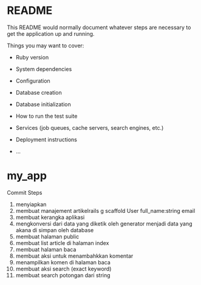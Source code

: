 # README

This README would normally document whatever steps are necessary to get the
application up and running.

Things you may want to cover:

* Ruby version

* System dependencies

* Configuration

* Database creation

* Database initialization

* How to run the test suite

* Services (job queues, cache servers, search engines, etc.)

* Deployment instructions

* ...
# my_app
Commit Steps
1. menyiapkan
2. membuat manajement artikelrails g scaffold User full_name:string email
3. membuat kerangka aplikasi
4. mengkonversi dari data yang diketik oleh generator menjadi data yang akana di simpan oleh database
5. membuat halaman public
6. membuat list article di halaman index
7. membuat halaman baca
8. membuat aksi untuk menambahkkan komentar
9. menampilkan komen di halaman baca
10. membuat aksi search (exact keyword)
11. membuat search potongan dari string
